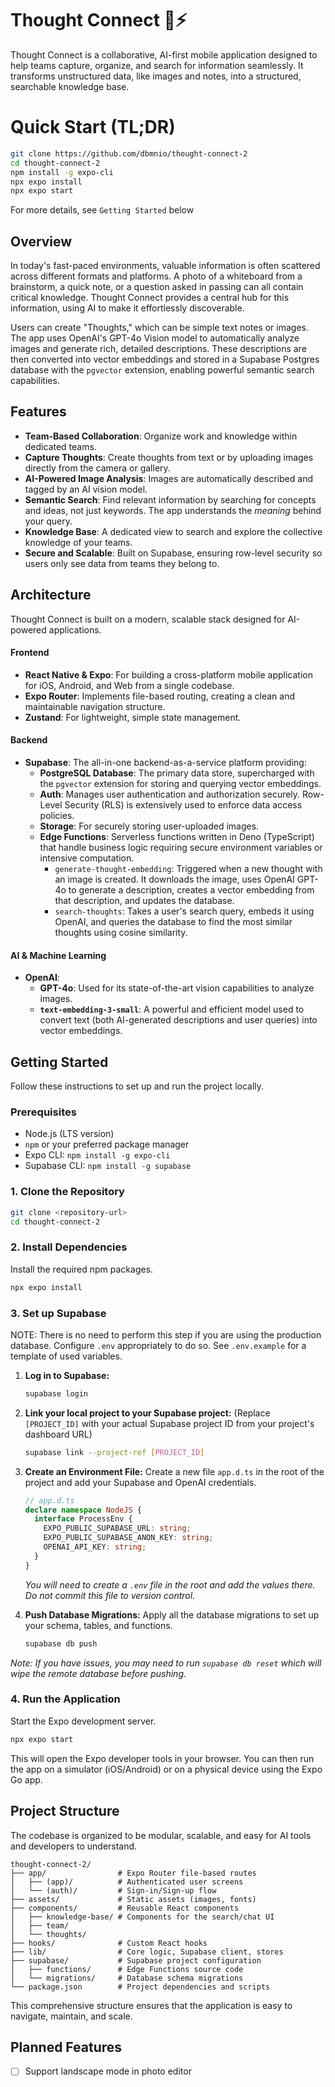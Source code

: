 # Thought Connect 🧠⚡

Thought Connect is a collaborative, AI-first mobile application designed to help teams capture, organize, and search for information seamlessly. It transforms unstructured data, like images and notes, into a structured, searchable knowledge base.

# Quick Start (TL;DR)

```bash
git clone https://github.com/dbmnio/thought-connect-2
cd thought-connect-2
npm install -g expo-cli
npx expo install
npx expo start
```

For more details, see `Getting Started` below


## Overview

In today's fast-paced environments, valuable information is often scattered across different formats and platforms. A photo of a whiteboard from a brainstorm, a quick note, or a question asked in passing can all contain critical knowledge. Thought Connect provides a central hub for this information, using AI to make it effortlessly discoverable.

Users can create "Thoughts," which can be simple text notes or images. The app uses OpenAI's GPT-4o Vision model to automatically analyze images and generate rich, detailed descriptions. These descriptions are then converted into vector embeddings and stored in a Supabase Postgres database with the `pgvector` extension, enabling powerful semantic search capabilities.

## Features

- **Team-Based Collaboration**: Organize work and knowledge within dedicated teams.
- **Capture Thoughts**: Create thoughts from text or by uploading images directly from the camera or gallery.
- **AI-Powered Image Analysis**: Images are automatically described and tagged by an AI vision model.
- **Semantic Search**: Find relevant information by searching for concepts and ideas, not just keywords. The app understands the *meaning* behind your query.
- **Knowledge Base**: A dedicated view to search and explore the collective knowledge of your teams.
- **Secure and Scalable**: Built on Supabase, ensuring row-level security so users only see data from teams they belong to.

## Architecture

Thought Connect is built on a modern, scalable stack designed for AI-powered applications.

#### **Frontend**

- **React Native & Expo**: For building a cross-platform mobile application for iOS, Android, and Web from a single codebase.
- **Expo Router**: Implements file-based routing, creating a clean and maintainable navigation structure.
- **Zustand**: For lightweight, simple state management.

#### **Backend**

- **Supabase**: The all-in-one backend-as-a-service platform providing:
  - **PostgreSQL Database**: The primary data store, supercharged with the `pgvector` extension for storing and querying vector embeddings.
  - **Auth**: Manages user authentication and authorization securely. Row-Level Security (RLS) is extensively used to enforce data access policies.
  - **Storage**: For securely storing user-uploaded images.
  - **Edge Functions**: Serverless functions written in Deno (TypeScript) that handle business logic requiring secure environment variables or intensive computation.
    - `generate-thought-embedding`: Triggered when a new thought with an image is created. It downloads the image, uses OpenAI GPT-4o to generate a description, creates a vector embedding from that description, and updates the database.
    - `search-thoughts`: Takes a user's search query, embeds it using OpenAI, and queries the database to find the most similar thoughts using cosine similarity.

#### **AI & Machine Learning**

- **OpenAI**:
  - **GPT-4o**: Used for its state-of-the-art vision capabilities to analyze images.
  - **`text-embedding-3-small`**: A powerful and efficient model used to convert text (both AI-generated descriptions and user queries) into vector embeddings.

## Getting Started

Follow these instructions to set up and run the project locally.

### Prerequisites

- Node.js (LTS version)
- `npm` or your preferred package manager
- Expo CLI: `npm install -g expo-cli`
- Supabase CLI: `npm install -g supabase`

### 1. Clone the Repository

```bash
git clone <repository-url>
cd thought-connect-2
```

### 2. Install Dependencies

Install the required npm packages.

```bash
npx expo install
```

### 3. Set up Supabase

NOTE: There is no need to perform this step if you are using the production
      database.  Configure `.env` appropriately to do so.
      See `.env.example` for a template of used variables.

1.  **Log in to Supabase:**
    ```bash
    supabase login
    ```

2.  **Link your local project to your Supabase project:**
    (Replace `[PROJECT_ID]` with your actual Supabase project ID from your project's dashboard URL)
    ```bash
    supabase link --project-ref [PROJECT_ID]
    ```

3.  **Create an Environment File:**
    Create a new file `app.d.ts` in the root of the project and add your Supabase and OpenAI credentials.

    ```typescript
    // app.d.ts
    declare namespace NodeJS {
      interface ProcessEnv {
        EXPO_PUBLIC_SUPABASE_URL: string;
        EXPO_PUBLIC_SUPABASE_ANON_KEY: string;
        OPENAI_API_KEY: string;
      }
    }
    ```
    *You will need to create a `.env` file in the root and add the values there. Do not commit this file to version control.*

4.  **Push Database Migrations:**
    Apply all the database migrations to set up your schema, tables, and functions.

    ```bash
    supabase db push
    ```
   *Note: If you have issues, you may need to run `supabase db reset` which will wipe the remote database before pushing.*


### 4. Run the Application

Start the Expo development server.

```bash
npx expo start
```

This will open the Expo developer tools in your browser. You can then run the app on a simulator (iOS/Android) or on a physical device using the Expo Go app.

## Project Structure

The codebase is organized to be modular, scalable, and easy for AI tools and developers to understand.

```
thought-connect-2/
├── app/                # Expo Router file-based routes
│   ├── (app)/          # Authenticated user screens
│   └── (auth)/         # Sign-in/Sign-up flow
├── assets/             # Static assets (images, fonts)
├── components/         # Reusable React components
│   ├── knowledge-base/ # Components for the search/chat UI
│   ├── team/
│   └── thoughts/
├── hooks/              # Custom React hooks
├── lib/                # Core logic, Supabase client, stores
├── supabase/           # Supabase project configuration
│   ├── functions/      # Edge Functions source code
│   └── migrations/     # Database schema migrations
└── package.json        # Project dependencies and scripts
```

This comprehensive structure ensures that the application is easy to navigate, maintain, and scale.

## Planned Features

- [ ] Support landscape mode in photo editor